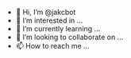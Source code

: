 - 👋 Hi, I’m @jakcbot
- 👀 I’m interested in ...
- 🌱 I’m currently learning ...
- 💞️ I’m looking to collaborate on ...
- 📫 How to reach me ...

<!---
jakcbot/jakcbot is a ✨ special ✨ repository because its `README.md` (this file) appears on your GitHub profile.
You can click the Preview link to take a look at your changes.
--->
